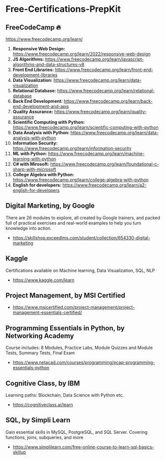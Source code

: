 # Free-Certifications-PrepKit

## FreeCodeCamp 🔥
https://www.freecodecamp.org/learn/
1. **Responsive Web Design:** https://www.freecodecamp.org/learn/2022/responsive-web-design
2. **JS Algorithms:** https://www.freecodecamp.org/learn/javascript-algorithms-and-data-structures-v8
3. **Front End Libraries:** https://www.freecodecamp.org/learn/front-end-development-libraries
4. **Data Visualization:** https://www.freecodecamp.org/learn/data-visualization
5. **Relational Database:** https://www.freecodecamp.org/learn/relational-database
6. **Back End Development:** https://www.freecodecamp.org/learn/back-end-development-and-apis
7. **Quality Assurance:** https://www.freecodecamp.org/learn/quality-assurance
8. **Scientific Computing with Python:** https://www.freecodecamp.org/learn/scientific-computing-with-python
9. **Data Analysis with Python:** https://www.freecodecamp.org/learn/data-analysis-with-python
10. **Information Security:** https://www.freecodecamp.org/learn/information-security
11. **ML with Python:** https://www.freecodecamp.org/learn/machine-learning-with-python
12. **C# with Mirosoft:** https://www.freecodecamp.org/learn/foundational-c-sharp-with-microsoft
13. **College Algebra with Python:** https://www.freecodecamp.org/learn/college-algebra-with-python
14. **English for developers:** https://www.freecodecamp.org/learn/a2-english-for-developers

## Digital Marketing, by Google
There are 26 modules to explore, all created by Google trainers, and packed full of practical exercises and real-world examples to help you turn knowledge into action.
- https://skillshop.exceedlms.com/student/collection/654330-digital-marketing

## Kaggle
Certifications available on Machine learning, Data Visualization, SQL, NLP
- https://www.kaggle.com/learn

## Project Management, by MSI Certified
- https://www.msicertified.com/project-management/project-management-essentials-certified/

## Programming Essentials in Python, by Networking Academy
Course includes: 8 Modules, Practice Labs, Module Quizzes and Module Tests, Summary Tests, Final Exam
- https://www.netacad.com/courses/programming/pcap-programming-essentials-python

## Cognitive Class, by IBM
Learning paths: Blockchain, Data Science with Python etc.
- https://cognitiveclass.ai/learn

## SQL, by Simpli Learn
Gain essential skills in MySQL, PostgreSQL, and SQL Server. Covering functions, joins, subqueries, and more
- https://www.simplilearn.com/free-online-course-to-learn-sql-basics-skillup
